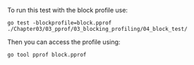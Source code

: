 To run this test with the block profile use:

`go test -blockprofile=block.pprof ./Chapter03/03_pprof/03_blocking_profiling/04_block_test/`

Then you can access the profile using:

`go tool pprof block.pprof`